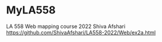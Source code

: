 # MyLA558
LA 558 Web mapping course 2022
Shiva Afshari
https://github.com/ShivaAfshari/LA558-2022/Web/ex2a.html

